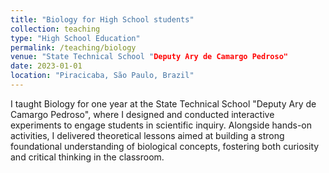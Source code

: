 ```yaml
---
title: "Biology for High School students"
collection: teaching
type: "High School Education"
permalink: /teaching/biology
venue: "State Technical School "Deputy Ary de Camargo Pedroso"
date: 2023-01-01
location: "Piracicaba, São Paulo, Brazil"
---
```


I taught Biology for one year at the State Technical School "Deputy Ary de Camargo Pedroso", where I designed and conducted interactive experiments to engage students in scientific inquiry. Alongside hands-on activities, I delivered theoretical lessons aimed at building a strong foundational understanding of biological concepts, fostering both curiosity and critical thinking in the classroom.

